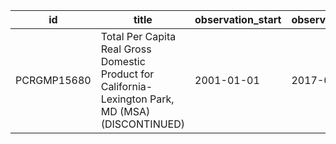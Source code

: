 | id          | title                                                                                               | observation_start   | observation_end   |
|-------------|-----------------------------------------------------------------------------------------------------|---------------------|-------------------|
| PCRGMP15680 | Total Per Capita Real Gross Domestic Product for California-Lexington Park, MD (MSA) (DISCONTINUED) | 2001-01-01          | 2017-01-01        |